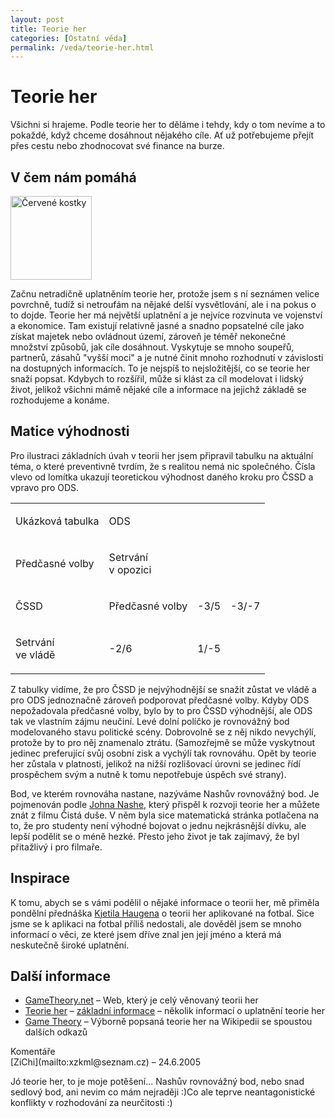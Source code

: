 ```yaml
---
layout: post
title: Teorie her
categories: [Ostatní věda]
permalink: /veda/teorie-her.html
---
```

# Teorie her

Všichni si hrajeme. Podle teorie her to děláme i tehdy, kdy o tom nevíme a to pokaždé, když chceme dosáhnout nějakého cíle. Ať už potřebujeme přejít přes cestu nebo zhodnocovat své finance na burze.

## V čem nám pomáhá

<div class="obry"><div class="leftbox"><img alt="Červené kostky" height="134" src="http://www.techblog.cz/images/cervene-kostky.jpg" width="130"/></div></div> 

Začnu netradičně uplatněním teorie her, protože jsem s ní seznámen velice povrchně, tudíž si netroufám na nějaké delší vysvětlování, ale i na pokus o to dojde. Teorie her má největší uplatnění a je nejvíce rozvinuta ve vojenství a ekonomice. Tam existují relativně jasné a snadno popsatelné cíle jako získat majetek nebo ovládnout území, zároveň je téměř nekonečné množství způsobů, jak cíle dosáhnout. Vyskytuje se mnoho soupeřů, partnerů, zásahů "vyšší moci" a je nutné činit mnoho rozhodnutí v závislosti na dostupných informacích. To je nejspíš to nejsložitější, co se teorie her snaží popsat. Kdybych to rozšířil, může si klást za cíl modelovat i lidský život, jelikož všichni mámě nějaké cíle a informace na jejichž základě se rozhodujeme a konáme.

## Matice výhodnosti

Pro ilustraci základních úvah v teorii her jsem připravil tabulku na aktuální téma, o které preventivně tvrdím, že s realitou nemá nic společného. Čísla vlevo od lomítka ukazují teoretickou výhodnost daného kroku pro ČSSD a vpravo pro ODS.  
  
<table>  
<tr>  
<td>

Ukázková tabulka
</td>  
<td>

ODS
</td> </tr>  
<tr>  
<td>

Předčasné volby
</td>  
<td>

Setrvání   
v opozici
</td> </tr>  
<tr>  
<td>

ČSSD
</td>  
<td>

Předčasné volby
</td>  
<td>

-3/5
</td>  
<td>

-3/-7
</td> </tr>  
<tr>  
<td>

Setrvání  
ve vládě
</td>  
<td>

-2/6
</td>  
<td>

1/-5
</td> </tr> </table>

Z tabulky vidíme, že pro ČSSD je nejvýhodnější se snažit zůstat ve vládě a pro ODS jednoznačně zároveň podporovat předčasné volby. Kdyby ODS nepožadovala předčasné volby, bylo by to pro ČSSD výhodnější, ale ODS tak ve vlastním zájmu neučiní. Levé dolní políčko je rovnovážný bod modelovaného stavu politické scény. Dobrovolně se z něj nikdo nevychýlí, protože by to pro něj znamenalo ztrátu. (Samozřejmě se může vyskytnout jedinec preferující svůj osobní zisk a vychýlí tak rovnováhu. Opět by teorie her zůstala v platnosti, jelikož na nižší rozlišovací úrovni se jedinec řídí prospěchem svým a nutně k tomu nepotřebuje úspěch své strany).

Bod, ve kterém rovnováha nastane, nazýváme Nashův rovnovážný bod. Je pojmenován podle [Johna Nashe](http://mat.fsv.cvut.cz/benes/John%20Forbes%20Nash.htm), který přispěl k rozvoji teorie her a můžete znát z filmu Čistá duše. V něm byla sice matematická stránka potlačena na to, že pro studenty není výhodné bojovat o jednu nejkrásnější dívku, ale lepší podělit se o méně hezké. Přesto jeho život je tak zajímavý, že byl přitažlivý i pro filmaře.

## Inspirace

K tomu, abych se s vámi podělil o nějaké informace o teorii her, mě přiměla pondělní přednáška [Kjetila Haugena](http://home.himolde.no/~haugenk/) o teorii her aplikované na fotbal. Sice jsme se k aplikaci na fotbal příliš nedostali, ale dověděl jsem se mnoho informací o věci, ze které jsem dříve znal jen její jméno a která má neskutečně široké uplatnění.

## Další informace

  * [GameTheory.net](http://gametheory.net/) – Web, který je celý věnovaný teorii her
  * [Teorie her](http://euler.fd.cvut.cz/predmety/teorie_her/hry_menu.html) – [základní informace](http://brinda.info/referaty/teorie-her.php) – několik informací o uplatnění teorie her
  * [Game Theory](http://en.wikipedia.org/wiki/Game_theory) – Výborně popsaná teorie her na Wikipedii se spoustou dalších odkazů




<section id='comments-section'>
<div class='commentsheader'>Komentáře</div>        
<div class='comment-item-header' markdown=1>
[ZiChi](mailto:xzkml@seznam.cz)  &ndash; 24.6.2005
</div>

Jó teorie her, to je moje potěšení... Nashův rovnovážný bod, nebo snad sedlový bod, ani nevim co mám nejraději :)Co ale teprve neantagonistické konflikty v rozhodování za neurčitosti :)

</section>